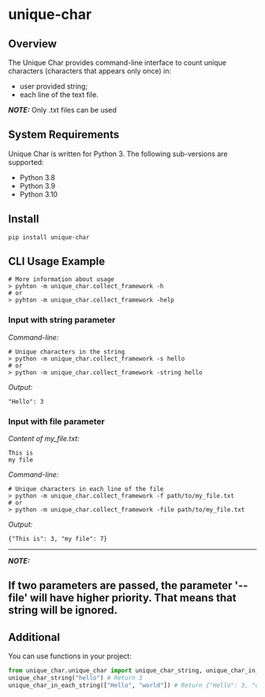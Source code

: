 # unique-char

## Overview

The Unique Char provides command-line interface to
count unique characters (characters that appears only once) in:
* user provided string;
* each line of the text file.

**_NOTE:_** Only .txt files can be used

## System Requirements

Unique Char is written for Python 3. The following
sub-versions are supported:

* Python 3.8
* Python 3.9
* Python 3.10

## Install

`pip install unique-char`

## CLI Usage Example

```
# More information about usage
> pyhton -m unique_char.collect_framework -h
# or 
> pyhton -m unique_char.collect_framework -help
```

### Input with string parameter


*Command-line:*
```
# Unique characters in the string
> python -m unique_char.collect_framework -s hello
# or
> python -m unique_char.collect_framework -string hello
```

*Output:*

```"Hello": 3```

### Input with file parameter

*Content of my_file.txt:*
```
This is 
my file
```

*Command-line:*
```
# Unique characters in each line of the file
> python -m unique_char.collect_framework -f path/to/my_file.txt
# or
> python -m unique_char.collect_framework -file path/to/my_file.txt
```

*Output:*

`{"This is": 3, "my file": 7}`

---
**_NOTE:_** 

If two parameters are passed, the parameter '--file' 
will have higher priority. That means that string will be ignored.
---

## Additional

You can use functions in your project:

```python
from unique_char.unique_char import unique_char_string, unique_char_in_each_string
unique_char_string("hello") # Return 3
unique_char_in_each_string(["Hello", "world"]) # Return {"Hello": 3, "world": 5}
```